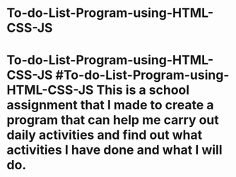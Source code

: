 # To-do-List-Program-using-HTML-CSS-JS
# To-do-List-Program-using-HTML-CSS-JS #To-do-List-Program-using-HTML-CSS-JS This is a school assignment that I made to create a program that can help me carry out daily activities and find out what activities I have done and what I will do.
